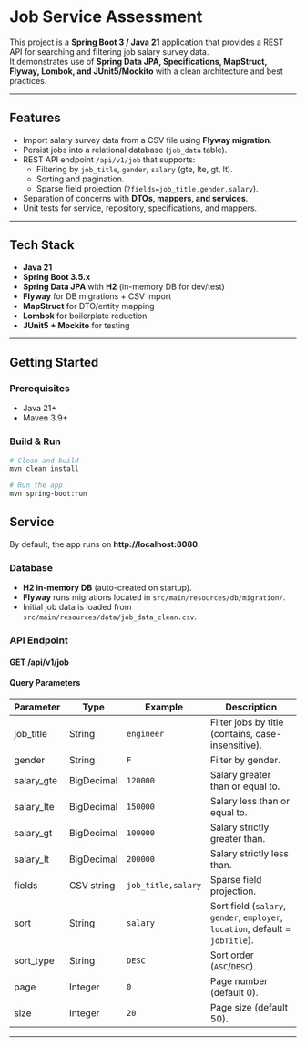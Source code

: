 # Job Service Assessment

This project is a **Spring Boot 3 / Java 21** application that provides a REST API for searching and filtering job salary survey data.  
It demonstrates use of **Spring Data JPA, Specifications, MapStruct, Flyway, Lombok, and JUnit5/Mockito** with a clean architecture and best practices.

---

## Features

- Import salary survey data from a CSV file using **Flyway migration**.
- Persist jobs into a relational database (`job_data` table).
- REST API endpoint `/api/v1/job` that supports:
    - Filtering by `job_title`, `gender`, `salary` (gte, lte, gt, lt).
    - Sorting and pagination.
    - Sparse field projection (`?fields=job_title,gender,salary`).
- Separation of concerns with **DTOs, mappers, and services**.
- Unit tests for service, repository, specifications, and mappers.

---

## Tech Stack

- **Java 21**
- **Spring Boot 3.5.x**
- **Spring Data JPA** with **H2** (in-memory DB for dev/test)
- **Flyway** for DB migrations + CSV import
- **MapStruct** for DTO/entity mapping
- **Lombok** for boilerplate reduction
- **JUnit5 + Mockito** for testing

---

## Getting Started

### Prerequisites
- Java 21+
- Maven 3.9+

### Build & Run
```bash
# Clean and build
mvn clean install

# Run the app
mvn spring-boot:run
```

## Service

By default, the app runs on **http://localhost:8080**.

### Database
- **H2 in-memory DB** (auto-created on startup).
- **Flyway** runs migrations located in `src/main/resources/db/migration/`.
- Initial job data is loaded from `src/main/resources/data/job_data_clean.csv`.

### API Endpoint
#### GET /api/v1/job

#### Query Parameters

| Parameter       | Type        | Example                  | Description |
|-----------------|-------------|--------------------------|-------------|
| job_title       | String      | `engineer`              | Filter jobs by title (contains, case-insensitive). |
| gender          | String      | `F`                     | Filter by gender. |
| salary_gte      | BigDecimal  | `120000`                | Salary greater than or equal to. |
| salary_lte      | BigDecimal  | `150000`                | Salary less than or equal to. |
| salary_gt       | BigDecimal  | `100000`                | Salary strictly greater than. |
| salary_lt       | BigDecimal  | `200000`                | Salary strictly less than. |
| fields          | CSV string  | `job_title,salary`      | Sparse field projection. |
| sort            | String      | `salary`                | Sort field (`salary`, `gender`, `employer`, `location`, default = `jobTitle`). |
| sort_type       | String      | `DESC`                  | Sort order (`ASC`/`DESC`). |
| page            | Integer     | `0`                     | Page number (default 0). |
| size            | Integer     | `20`                    | Page size (default 50). |

---
